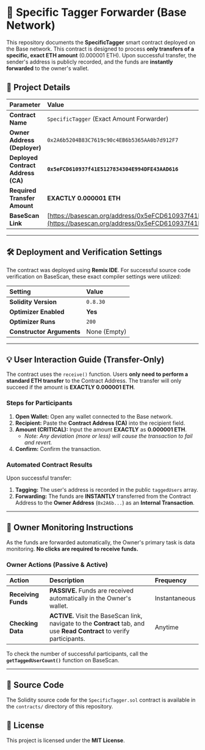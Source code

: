 # 🎯 Specific Tagger Forwarder (Base Network)

This repository documents the **SpecificTagger** smart contract deployed on the Base network. This contract is designed to process **only transfers of a specific, exact ETH amount** ($0.000001$ ETH). Upon successful transfer, the sender's address is publicly recorded, and the funds are **instantly forwarded** to the owner's wallet.

## 🔗 Project Details

| Parameter | Value |
| :--- | :--- |
| **Contract Name** | `SpecificTagger` (Exact Amount Forwarder) |
| **Owner Address (Deployer)** | `0x2A6b5204B83C7619c90c4EB6b5365AA0b7d912F7` |
| **Deployed Contract Address (CA)** | **`0x5eFCD610937f41E5127834304E994DFE43AAD616`** |
| **Required Transfer Amount** | **EXACTLY $0.000001$ ETH** |
| **BaseScan Link** | [https://basescan.org/address/0x5eFCD610937f41E5544834304E994DFE43AAD616](https://basescan.org/address/0x5eFCD610937f41E5127834304E994DFE43AAD616) |

---

## 🛠️ Deployment and Verification Settings

The contract was deployed using **Remix IDE**. For successful source code verification on BaseScan, these exact compiler settings were utilized:

| Setting | Value |
| :--- | :--- |
| **Solidity Version** | `0.8.30` |
| **Optimizer Enabled** | **Yes** |
| **Optimizer Runs** | `200` |
| **Constructor Arguments** | None (Empty) |

---

## 💡 User Interaction Guide (Transfer-Only)

The contract uses the `receive()` function. Users **only need to perform a standard ETH transfer** to the Contract Address. The transfer will only succeed if the amount is **EXACTLY $0.000001$ ETH**.

### Steps for Participants

1.  **Open Wallet:** Open any wallet connected to the Base network.
2.  **Recipient:** Paste the **Contract Address (CA)** into the recipient field.
3.  **Amount (CRITICAL):** Input the amount **EXACTLY** as **$0.000001$ ETH**.
    * *Note: Any deviation (more or less) will cause the transaction to fail and revert.*
4.  **Confirm:** Confirm the transaction.

### Automated Contract Results

Upon successful transfer:

1.  **Tagging:** The user's address is recorded in the public `taggedUsers` array.
2.  **Forwarding:** The funds are **INSTANTLY** transferred from the Contract Address to the **Owner Address** (`0x2A6b...`) as an **Internal Transaction**.

---

## 🔎 Owner Monitoring Instructions

As the funds are forwarded automatically, the Owner's primary task is data monitoring. **No clicks are required to receive funds.**

### Owner Actions (Passive & Active)

| Action | Description | Frequency |
| :--- | :--- | :--- |
| **Receiving Funds** | **PASSIVE.** Funds are received automatically in the Owner's wallet. | Instantaneous |
| **Checking Data** | **ACTIVE.** Visit the BaseScan link, navigate to the **Contract** tab, and use **Read Contract** to verify participants. | Anytime |

To check the number of successful participants, call the **`getTaggedUserCount()`** function on BaseScan.

---

## 📄 Source Code

The Solidity source code for the `SpecificTagger.sol` contract is available in the `contracts/` directory of this repository.

## 📜 License

This project is licensed under the **MIT License**.
